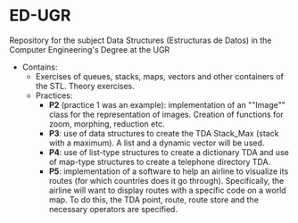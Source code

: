 # ED-UGR
Repository for the subject Data Structures (Estructuras de Datos) in the Computer Engineering's Degree at the UGR

- Contains:
  - Exercises of queues, stacks, maps, vectors and other containers of the STL. Theory exercises.
  - Practices:
    - **P2** (practice 1 was an example): implementation of an ""Image"" class for the representation of images. Creation of functions for zoom, morphing, reduction etc.
    - **P3**: use of data structures to create the TDA Stack_Max (stack with a maximum). A list and a dynamic vector will be used.
    - **P4**: use of list-type structures to create a dictionary TDA and use of map-type structures to create a telephone directory TDA.
    - **P5**: implementation of a software to help an airline to visualize its routes (for
which countries does it go through). Specifically, the airline will want to display routes with a specific code on a world map. To do this, the TDA point, route, route store and the necessary operators are specified.
